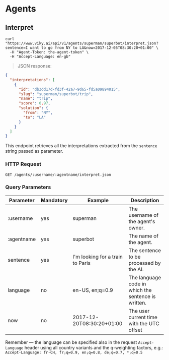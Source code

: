# Agents

## Interpret

```shell
curl "https://www.viky.ai/api/v1/agents/superman/superbot/interpret.json?sentence=I want to go from NY to LA&now=2017-12-05T08:30:20+01:00" \
  -H "Agent-Token: the-agent-token" \
  -H "Accept-Language: en-gb"
```

> JSON response:

```json
{
  "interpretations": [
    {
      "id": "db3dd17d-fd3f-42a7-9d65-fd5a09894015",
      "slug": "superman/superbot/trip",
      "name": "trip",
      "score": 0.97,
      "solution": {
        "from": "NY",
        "to": "LA"
      }
    }
  ]
}
```

This endpoint retrieves all the interpretations extracted from the `sentence` string passed as parameter.

### HTTP Request

`GET /agents/:username/:agentname/interpret.json`

### Query Parameters


<table>
  <thead>
    <tr>
      <th>Parameter</th>
      <th>Mandatory</th>
      <th>Example</th>
      <th>Description</th>
    </tr>
  </thead>
  <tbody>
    <tr>
      <td>:username</td>
      <td>yes</td>
      <td>superman</td>
      <td>The username of the agent's owner.</td>
    </tr>
    <tr>
      <td>:agentname</td>
      <td>yes</td>
      <td>superbot</td>
      <td>The name of the agent.</td>
    </tr>
    <tr>
      <td>sentence</td>
      <td>yes</td>
      <td>I'm looking for a train to Paris</td>
      <td>The sentence to be processed by the AI.</td>
    </tr>
    <tr>
      <td>language</td>
      <td>no</td>
      <td>en-US, en;q=0.9</td>
      <td>The language code in which the sentence is written.</td>
    </tr>
    <tr>
      <td>now</td>
      <td>no</td>
      <td>2017-12-20T08:30:20+01:00</td>
      <td>The user current time with the UTC offset</td>
    </tr>
  </tbody>
</table>

<aside class="notice">
  Remember — the language can be specified also in the request <code>Accept-Language</code> header using all country variants and the q-weighting factors, e.g.: <code>Accept-Language: fr-CH, fr;q=0.9, en;q=0.8, de;q=0.7, *;q=0.5</code>
</aside>
